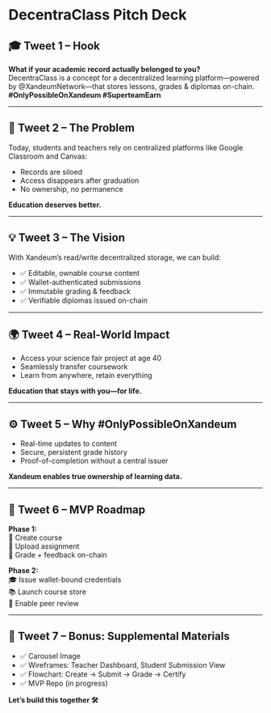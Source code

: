 
# DecentraClass Pitch Deck

## 🎓 Tweet 1 – Hook
**What if your academic record actually belonged to you?**  
DecentraClass is a concept for a decentralized learning platform—powered by @XandeumNetwork—that stores lessons, grades & diplomas on-chain.  
**#OnlyPossibleOnXandeum #SuperteamEarn**

---

## 🧠 Tweet 2 – The Problem
Today, students and teachers rely on centralized platforms like Google Classroom and Canvas:
- Records are siloed  
- Access disappears after graduation  
- No ownership, no permanence  

**Education deserves better.**

---

## 💡 Tweet 3 – The Vision
With Xandeum’s read/write decentralized storage, we can build:
- ✅ Editable, ownable course content  
- ✅ Wallet-authenticated submissions  
- ✅ Immutable grading & feedback  
- ✅ Verifiable diplomas issued on-chain  

---

## 🌍 Tweet 4 – Real-World Impact
- Access your science fair project at age 40  
- Seamlessly transfer coursework  
- Learn from anywhere, retain everything  

**Education that stays with you—for life.**

---

## ⚙️ Tweet 5 – Why #OnlyPossibleOnXandeum
- Real-time updates to content  
- Secure, persistent grade history  
- Proof-of-completion without a central issuer  

**Xandeum enables true ownership of learning data.**

---

## 🚧 Tweet 6 – MVP Roadmap
**Phase 1:**  
📌 Create course  
📌 Upload assignment  
📌 Grade + feedback on-chain  

**Phase 2:**  
🎓 Issue wallet-bound credentials  
📚 Launch course store  
🤝 Enable peer review  

---

## 📎 Tweet 7 – Bonus: Supplemental Materials
- ✅ Carousel Image  
- ✅ Wireframes: Teacher Dashboard, Student Submission View  
- ✅ Flowchart: Create → Submit → Grade → Certify  
- ✅ MVP Repo (in progress)  

**Let’s build this together 🛠️**
